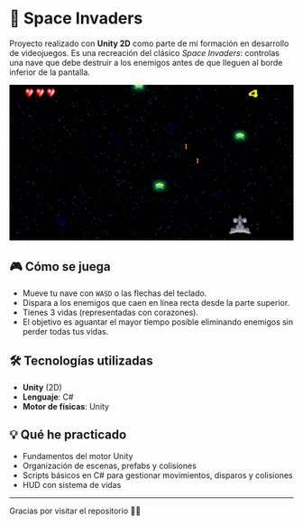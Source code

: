 # 👾 Space Invaders

Proyecto realizado con **Unity 2D** como parte de mi formación en desarrollo de videojuegos. Es una recreación del clásico *Space Invaders*: controlas una nave que debe destruir a los enemigos antes de que lleguen al borde inferior de la pantalla.

![Captura del juego](game_screenshot.png)

## 🎮 Cómo se juega

- Mueve tu nave con `WASD` o las flechas del teclado.
- Dispara a los enemigos que caen en línea recta desde la parte superior.
- Tienes 3 vidas (representadas con corazones).
- El objetivo es aguantar el mayor tiempo posible eliminando enemigos sin perder todas tus vidas.

## 🛠️ Tecnologías utilizadas

- **Unity** (2D)
- **Lenguaje**: C#
- **Motor de físicas**: Unity

## 💡 Qué he practicado

- Fundamentos del motor Unity
- Organización de escenas, prefabs y colisiones
- Scripts básicos en C# para gestionar movimientos, disparos y colisiones
- HUD con sistema de vidas
  
---

Gracias por visitar el repositorio 👨‍🚀
